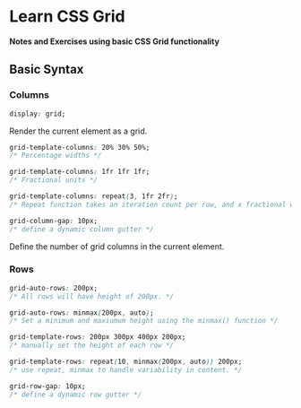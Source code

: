 # Learn CSS Grid

**Notes and Exercises using basic CSS Grid functionality**

## Basic Syntax

### Columns

```css
display: grid;
```

Render the current element as a grid.

```css
grid-template-columns: 20% 30% 50%;
/* Percentage widths */

grid-template-columns: 1fr 1fr 1fr;
/* Fractional units */

grid-template-columns: repeat(3, 1fr 2fr);
/* Repeat function takes an iteration count per row, and x fractional widths to be repeated. This example produces rows of six elements with widths 1:2:1:2:1:2 */

grid-column-gap: 10px;
/* define a dynamic column gutter */
```

Define the number of grid columns in the current element.

### Rows

```css
grid-auto-rows: 200px;
/* All rows will have height of 200px. */

grid-auto-rows: minmax(200px, auto);
/* Set a minimum and maxiumum height using the minmax() function */

grid-template-rows: 200px 300px 400px 200px;
/* manually set the height of each row */

grid-template-rows: repeat(10, minmax(200px, auto)) 200px;
/* use repeat, minmax to handle variability in content. */

grid-row-gap: 10px;
/* define a dynamic row gutter */
```
